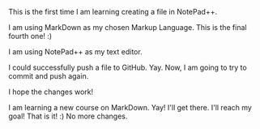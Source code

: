 This is the first time I am learning creating a file in NotePad++.


I am using MarkDown as my chosen Markup Language. This is the final fourth one! :)


I am using NotePad++ as my text editor.

I could successfully push a file to GitHub. Yay. Now, I am going to try to commit and push again. 

I hope the changes work! 


I am learning a new course on MarkDown. Yay! I'll get there. I'll reach my goal! That is it! :)
No more changes.